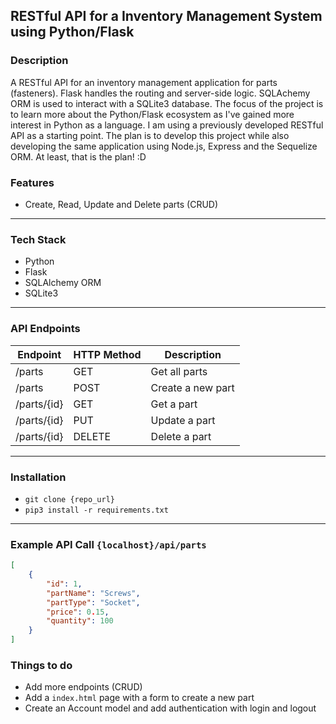 ## RESTful API for a Inventory Management System using Python/Flask

### Description

A RESTful API for an inventory management application for parts (fasteners). Flask handles the routing and server-side logic. SQLAchemy ORM is used to interact with a SQLite3 database.
The focus of the project is to learn more about the Python/Flask ecosystem as I've gained more interest in Python as a language. I am using a previously developed RESTful API as a starting point. The plan is to develop this project while also developing the same application using Node.js, Express and the Sequelize ORM. At least, that is the plan! :D

### Features

-   Create, Read, Update and Delete parts (CRUD)

---

### Tech Stack

-   Python
-   Flask
-   SQLAlchemy ORM
-   SQLite3


--- 

### API Endpoints

| Endpoint    | HTTP Method | Description       |
| ----------- | ----------- | ----------------- |
| /parts      | GET         | Get all parts     |
| /parts      | POST        | Create a new part |
| /parts/{id} | GET         | Get a part        |
| /parts/{id} | PUT         | Update a part     |
| /parts/{id} | DELETE      | Delete a part     |


----

### Installation

-   `git clone {repo_url}`
-   `pip3 install -r requirements.txt`


----

### Example API Call `{localhost}/api/parts`

```json
[
    {
        "id": 1,
        "partName": "Screws",
        "partType": "Socket",
        "price": 0.15,
        "quantity": 100
    }
]
```



### Things to do

-   Add more endpoints (CRUD)
-   Add a `index.html` page with a form to create a new part
-   Create an Account model and add authentication with login and logout
